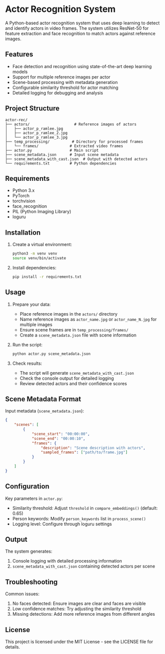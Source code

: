 # Actor Recognition System

A Python-based actor recognition system that uses deep learning to detect and identify actors in video frames. The system utilizes ResNet-50 for feature extraction and face recognition to match actors against reference images.

## Features

- Face detection and recognition using state-of-the-art deep learning models
- Support for multiple reference images per actor
- Scene-based processing with metadata generation
- Configurable similarity threshold for actor matching
- Detailed logging for debugging and analysis

## Project Structure

```
actor-rec/
├── actors/                    # Reference images of actors
│   ├── actor_p_ramlee.jpg
│   ├── actor_p_ramlee_2.jpg
│   └── actor_p_ramlee_3.jpg
├── temp_processing/          # Directory for processed frames
│   └── frames/              # Extracted video frames
├── actor.py                 # Main script
├── scene_metadata.json      # Input scene metadata
├── scene_metadata_with_cast.json  # Output with detected actors
└── requirements.txt         # Python dependencies
```

## Requirements

- Python 3.x
- PyTorch
- torchvision
- face_recognition
- PIL (Python Imaging Library)
- loguru

## Installation

1. Create a virtual environment:
   ```bash
   python3 -m venv venv
   source venv/bin/activate
   ```

2. Install dependencies:
   ```bash
   pip install -r requirements.txt
   ```

## Usage

1. Prepare your data:
   - Place reference images in the `actors/` directory
   - Name reference images as `actor_name.jpg` or `actor_name_N.jpg` for multiple images
   - Ensure scene frames are in `temp_processing/frames/`
   - Create a `scene_metadata.json` file with scene information

2. Run the script:
   ```bash
   python actor.py scene_metadata.json
   ```

3. Check results:
   - The script will generate `scene_metadata_with_cast.json`
   - Check the console output for detailed logging
   - Review detected actors and their confidence scores

## Scene Metadata Format

Input metadata (`scene_metadata.json`):
```json
{
    "scenes": [
        {
            "scene_start": "00:00:00",
            "scene_end": "00:00:10",
            "frames": {
                "description": "Scene description with actors",
                "sampled_frames": ["path/to/frame.jpg"]
            }
        }
    ]
}
```

## Configuration

Key parameters in `actor.py`:
- Similarity threshold: Adjust `threshold` in `compare_embeddings()` (default: 0.65)
- Person keywords: Modify `person_keywords` list in `process_scene()`
- Logging level: Configure through loguru settings

## Output

The system generates:
1. Console logging with detailed processing information
2. `scene_metadata_with_cast.json` containing detected actors per scene

## Troubleshooting

Common issues:
1. No faces detected: Ensure images are clear and faces are visible
2. Low confidence matches: Try adjusting the similarity threshold
3. Missing detections: Add more reference images from different angles

## License

This project is licensed under the MIT License - see the LICENSE file for details.
